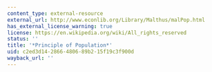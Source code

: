 ```yaml
---
content_type: external-resource
external_url: http://www.econlib.org/Library/Malthus/malPop.html
has_external_license_warning: true
license: https://en.wikipedia.org/wiki/All_rights_reserved
status: ''
title: '*Principle of Population*'
uid: c2ed3d14-2866-4806-89b2-15f19c3f900d
wayback_url: ''
---
```

